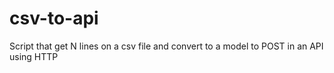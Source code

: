 # csv-to-api
Script that get N lines on a csv file and convert to a model to POST in an API using HTTP
